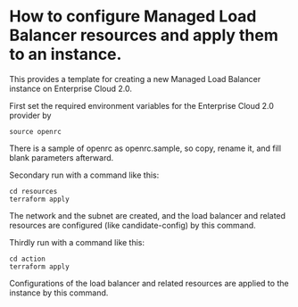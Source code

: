 # How to configure Managed Load Balancer resources and apply them to an instance.

This provides a template for creating a new Managed Load Balancer instance on Enterprise Cloud 2.0.

First set the required environment variables for the Enterprise Cloud 2.0 provider by

```
source openrc
```

There is a sample of openrc as openrc.sample, so copy, rename it, and fill blank parameters afterward.

Secondary run with a command like this:

```
cd resources
terraform apply
```

The network and the subnet are created, and the load balancer and related resources are configured (like candidate-config) by this command.

Thirdly run with a command like this:

```
cd action
terraform apply
```

Configurations of the load balancer and related resources are applied to the instance by this command.

